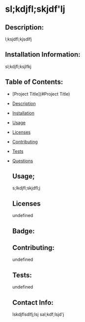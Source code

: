 
  
  # sl;kdjfl;skjdf'lj

  ## Description:
   
  l;ksjdfl;kjsdlfj

  ## Installation Information:

  sl;kdjfl;ksjlfkj

  ## Table of Contents:
  
* [Project Title](#Project Title)

 
* [Description](#Description)

 
* [Installation](#Installation)

 
* [Usage](#Usage)

 
* [Licenses](#Licenses)

 
* [Contributing](#Contributing)

 
* [Tests](#Tests)

 
* [Questions](#Questions)



  ## Usage;

  s;lkdjfl;skjdfl;j

  ## Licenses

  undefined

  ## Badge:

  ## Contributing:

  undefined
 
  ## Tests:

  undefined

  ## Contact Info:

  lskdjflsdlfj;lsj sal;kdf;lsjd'j

